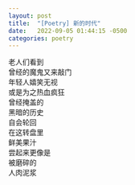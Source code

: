 ```yaml
---
layout: post
title:  "[Poetry] 新的时代"
date:   2022-09-05 01:44:15 -0500
categories: poetry
---
```


老人们看到\
曾经的魔鬼又来敲门\
年轻人嬉笑无视\
或是为之热血疯狂\
曾经掩盖的\
黑暗的历史\
自会轮回\
在这转盘里\
鲜美果汁\
尝起来更像是\
被磨碎的\
人肉泥浆
